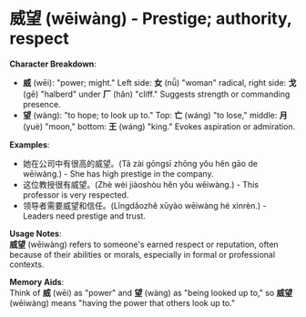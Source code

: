 # **威望 (wēiwàng) - Prestige; authority, respect**

**Character Breakdown**:  
- **威** (wēi): "power; might." Left side: **女** (nǚ) "woman" radical, right side: **戈** (gē) "halberd" under **厂** (hǎn) "cliff." Suggests strength or commanding presence.  
- **望** (wàng): "to hope; to look up to." Top: **亡** (wáng) "to lose," middle: **月** (yuè) "moon," bottom: **王** (wáng) "king." Evokes aspiration or admiration.

**Examples**:  
- 她在公司中有很高的威望。(Tā zài gōngsī zhōng yǒu hěn gāo de wēiwàng.) - She has high prestige in the company.  
- 这位教授很有威望。(Zhè wèi jiàoshòu hěn yǒu wēiwàng.) - This professor is very respected.  
- 领导者需要威望和信任。(Lǐngdǎozhě xūyào wēiwàng hé xìnrèn.) - Leaders need prestige and trust.

**Usage Notes**:  
**威望** (wēiwàng) refers to someone's earned respect or reputation, often because of their abilities or morals, especially in formal or professional contexts.

**Memory Aids**:  
Think of **威** (wēi) as "power" and **望** (wàng) as "being looked up to," so **威望** (wēiwàng) means "having the power that others look up to."